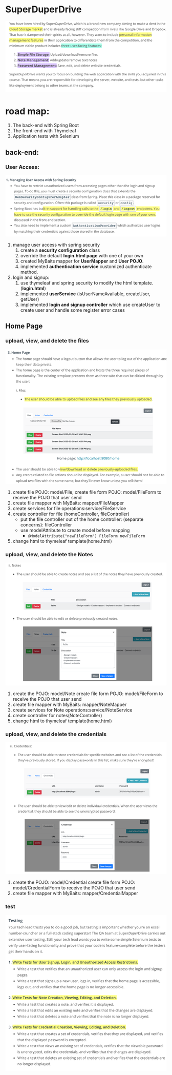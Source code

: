 # SuperDuperDrive
![img.png](Notes/roadmap.png)
# road map:
1. The back-end with Spring Boot
2. The front-end with Thymeleaf
3. Application tests with Selenium
## back-end:
### User Access:
![img.png](Notes/UserAccessTask.png)
1. manage user access with spring security
   1. create a **security configuration** class
   2. override the default **login.html page** with one of your own
   3. created MyBaits mapper for **UserMapper** and **User POJO**. 
   4. implemented **authentication service** customized authenticate method.
2. login and signup:
   1. use thymeleaf and spring security to modify the html template.(**login.html**)
   2. implemented **userService** (isUserNameAvailable, createUser, getUser)
   3. implemented **login and signup controller** which use createUser to create user and handle some register error cases
   
## Home Page
### upload, view, and delete the files
![img.png](Notes/home1.png)
1. create file POJO: model/File; 
   create file form POJO: model/FileForm to receive the POJO that user send
2. create file mapper with MyBaits: mapper/FileMapper  
3. create services for file operations:service/FileService
4. create controller for file (homeController, fileController)
   - put the file controller out of the home controller: (separate concerns): fileController
   - use modelAttribute to create model before mapping  
      - ``@ModelAttribute("newFileForm") FileForm newFileForm``
5. change html to thymeleaf template(home.html)  
### upload, view, and delete the Notes
![img_1.png](Notes/home2.png)
1. create the POJO: model/Note
   create file form POJO: model/FileForm to receive the POJO that user send
2. create file mapper with MyBaits: mapper/NoteMapper
3. create services for Note operations:service/NoteService
4. create controller for notes(NoteController)
5. change html to thymeleaf template(home.html)
### upload, view, and delete the credentials
![img_2.png](Notes/home3.png)
1. create the POJO: model/Credential
   create file form POJO: model/CredentialForm to receive the POJO that user send
2. create file mapper with MyBaits: mapper/CredentialMapper

### test
![img.png](Notes/test.png)